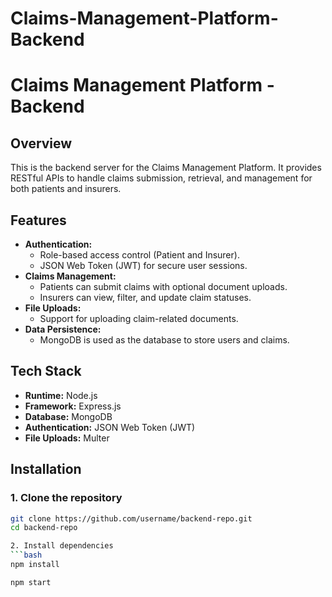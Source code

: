 # Claims-Management-Platform-Backend

# Claims Management Platform - Backend

## Overview
This is the backend server for the Claims Management Platform. It provides RESTful APIs to handle claims submission, retrieval, and management for both patients and insurers.

## Features
- **Authentication:**
  - Role-based access control (Patient and Insurer).
  - JSON Web Token (JWT) for secure user sessions.
- **Claims Management:**
  - Patients can submit claims with optional document uploads.
  - Insurers can view, filter, and update claim statuses.
- **File Uploads:**
  - Support for uploading claim-related documents.
- **Data Persistence:**
  - MongoDB is used as the database to store users and claims.

## Tech Stack
- **Runtime:** Node.js
- **Framework:** Express.js
- **Database:** MongoDB
- **Authentication:** JSON Web Token (JWT)
- **File Uploads:** Multer

## Installation

### 1. Clone the repository
```bash
git clone https://github.com/username/backend-repo.git
cd backend-repo

2. Install dependencies
```bash
npm install

npm start


